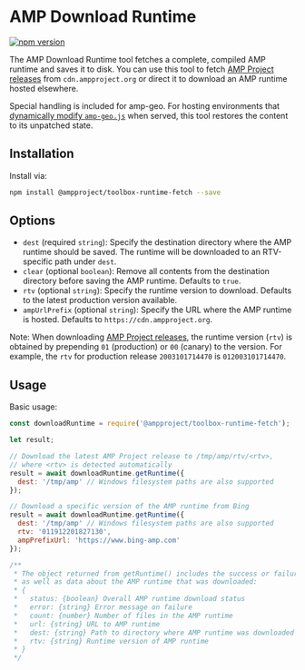# AMP Download Runtime

[![npm version](https://badge.fury.io/js/%40ampproject%2Ftoolbox-runtime-fetch.svg)](https://badge.fury.io/js/%40ampproject%2Ftoolbox-runtime-fetch)

The AMP Download Runtime tool fetches a complete, compiled AMP runtime and saves it to disk. You can use this tool to fetch [AMP Project releases](https://github.com/ampproject/amphtml/releases) from `cdn.ampproject.org` or direct it to download an AMP runtime hosted elsewhere.

Special handling is included for amp-geo. For hosting environments that [dynamically modify `amp-geo.js`](https://github.com/ampproject/amphtml/blob/main/spec/amp-cache-guidelines.md#guidelines-adding-a-new-cache-to-the-amp-ecosystem) when served, this tool restores the content to its unpatched state.

## Installation

Install via:

```sh
npm install @ampproject/toolbox-runtime-fetch --save
```

## Options

- `dest` (required `string`): Specify the destination directory where the AMP runtime should be saved. The runtime will be downloaded to an RTV-specific path under `dest`.
- `clear` (optional `boolean`): Remove all contents from the destination directory before saving the AMP runtime. Defaults to `true`.
- `rtv` (optional `string`): Specify the runtime version to download. Defaults to the latest production version available.
- `ampUrlPrefix` (optional `string`): Specify the URL where the AMP runtime is hosted. Defaults to `https://cdn.ampproject.org`.

Note: When downloading [AMP Project releases](https://github.com/ampproject/amphtml/releases), the runtime version (`rtv`) is obtained by prepending `01` (production) or `00` (canary) to the version. For example, the `rtv` for production release `2003101714470` is `012003101714470`.

## Usage

Basic usage:

```js
const downloadRuntime = require('@ampproject/toolbox-runtime-fetch');

let result;

// Download the latest AMP Project release to /tmp/amp/rtv/<rtv>,
// where <rtv> is detected automatically
result = await downloadRuntime.getRuntime({
  dest: '/tmp/amp' // Windows filesystem paths are also supported
});

// Download a specific version of the AMP runtime from Bing
result = await downloadRuntime.getRuntime({
  dest: '/tmp/amp' // Windows filesystem paths are also supported
  rtv: '011912201827130',
  ampPrefixUrl: 'https://www.bing-amp.com'
});

/**
 * The object returned from getRuntime() includes the success or failure status,
 * as well as data about the AMP runtime that was downloaded:
 * {
 *   status: {boolean} Overall AMP runtime download status
 *   error: {string} Error message on failure
 *   count: {number} Number of files in the AMP runtime
 *   url: {string} URL to AMP runtime
 *   dest: {string} Path to directory where AMP runtime was downloaded
 *   rtv: {string} Runtime version of AMP runtime
 * }
 */
```
